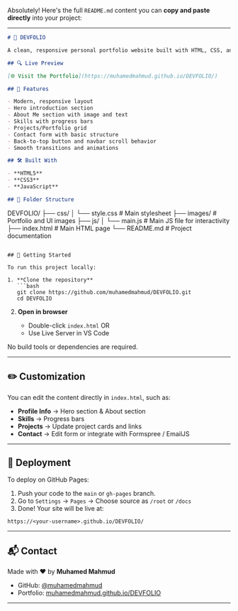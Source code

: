 Absolutely! Here's the full `README.md` content you can **copy and paste directly** into your project:

---

```markdown
# 💼 DEVFOLIO

A clean, responsive personal portfolio website built with HTML, CSS, and JavaScript — perfect for developers, designers, and freelancers to showcase their work, skills, and contact info.

## 🔍 Live Preview

[🌐 Visit the Portfolio](https://muhamedmahmud.github.io/DEVFOLIO/)

## 📌 Features

- Modern, responsive layout
- Hero introduction section
- About Me section with image and text
- Skills with progress bars
- Projects/Portfolio grid
- Contact form with basic structure
- Back-to-top button and navbar scroll behavior
- Smooth transitions and animations

## 🛠️ Built With

- **HTML5**
- **CSS3**
- **JavaScript**

## 📁 Folder Structure

```

DEVFOLIO/
├── css/
│   └── style.css          # Main stylesheet
├── images/                # Portfolio and UI images
├── js/
│   └── main.js            # Main JS file for interactivity
├── index.html             # Main HTML page
└── README.md              # Project documentation

````

## 🚀 Getting Started

To run this project locally:

1. **Clone the repository**
   ```bash
   git clone https://github.com/muhamedmahmud/DEVFOLIO.git
   cd DEVFOLIO
````

2. **Open in browser**

   * Double-click `index.html`
     OR
   * Use Live Server in VS Code

No build tools or dependencies are required.

---

## ✏️ Customization

You can edit the content directly in `index.html`, such as:

* **Profile Info** → Hero section & About section
* **Skills** → Progress bars
* **Projects** → Update project cards and links
* **Contact** → Edit form or integrate with Formspree / EmailJS

---

## 🧪 Deployment

To deploy on GitHub Pages:

1. Push your code to the `main` or `gh-pages` branch.
2. Go to `Settings` → `Pages` → Choose source as `/root` or `/docs`
3. Done! Your site will be live at:

```
https://<your-username>.github.io/DEVFOLIO/
```

---

## 📬 Contact

Made with ❤️ by **Muhamed Mahmud**

* GitHub: [@muhamedmahmud](https://github.com/muhamedmahmud)
* Portfolio: [muhamedmahmud.github.io/DEVFOLIO](https://muhamedmahmud.github.io/DEVFOLIO)

---
